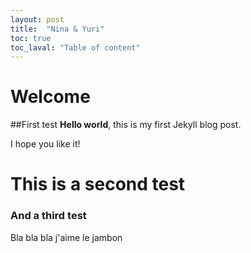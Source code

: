 ```yaml
---
layout: post
title:  "Nina & Yuri"
toc: true
toc_laval: "Table of content"
---
```


# Welcome
##First test
**Hello world**, this is my first Jekyll blog post.

I hope you like it!

# This is a second test
### And a third test

Bla bla bla j'aime le jambon